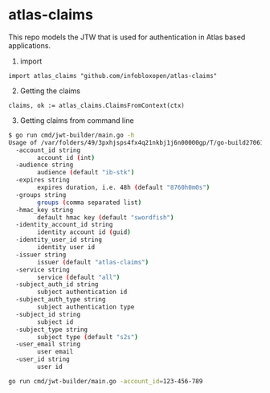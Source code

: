 # atlas-claims

This repo models the JTW that is used for authentication in Atlas based applications.

1. import

```
import atlas_claims "github.com/infobloxopen/atlas-claims"
```


2. Getting the claims

```
claims, ok := atlas_claims.ClaimsFromContext(ctx)
```

3. Getting claims from command line
```bash
$ go run cmd/jwt-builder/main.go -h
Usage of /var/folders/49/3pxhjsps4fx4q21nkbj1j6n00000gp/T/go-build270617767/b001/exe/main:
  -account_id string
        account id (int)
  -audience string
        audience (default "ib-stk")
  -expires string
        expires duration, i.e. 48h (default "8760h0m0s")
  -groups string
        groups (comma separated list)
  -hmac_key string
        default hmac key (default "swordfish")
  -identity_account_id string
        identity account id (guid)
  -identity_user_id string
        identity user id
  -issuer string
        issuer (default "atlas-claims")
  -service string
        service (default "all")
  -subject_auth_id string
        subject authentication id
  -subject_auth_type string
        subject authentication type
  -subject_id string
        subject id
  -subject_type string
        subject type (default "s2s")
  -user_email string
        user email
  -user_id string
        user id
```

```bash
go run cmd/jwt-builder/main.go -account_id=123-456-789
```
